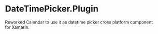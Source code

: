 # DateTimePicker.Plugin
Reworked Calendar to use it as datetime picker cross platform component for Xamarin.

